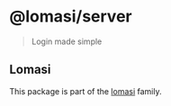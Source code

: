 # @lomasi/server

> Login made simple

## Lomasi

This package is part of the [lomasi](https://github.com/etienne-dldc/lomasi) family.
